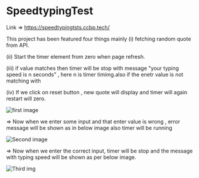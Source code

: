 # SpeedtypingTest

Link => https://speedtypingtsts.ccbp.tech/

This project has been featured four things mainly 
(i) fetching random quote from API.

(ii) Start the timer element from zero when page refresh.

(iii) if value matches then timer will be stop with message "your typing speed is n seconds" , here n is timer timimg.also if the enetr value 
is not matching with 

(iv) If we click on reset button , new quote will display and timer will again restart will zero.


![first image](https://github.com/saurabh29r/SpeedtypingTest/assets/48233777/1abccd34-47eb-4601-9748-1fa78948ac9f)

=> Now when we enter some input and that enter value is wrong , error message will be shown as in below image also timer will be running 

![Second image](https://github.com/saurabh29r/SpeedtypingTest/assets/48233777/3f0a1f18-ee25-4cb2-990e-a9d790f37a65)

=> Now when we enter the correct input, timer will be stop and the message with typing speed will be shown as per below image.


![Third img](https://github.com/saurabh29r/SpeedtypingTest/assets/48233777/0fd63d58-0869-4e05-8c7d-5e234b301bd2)
